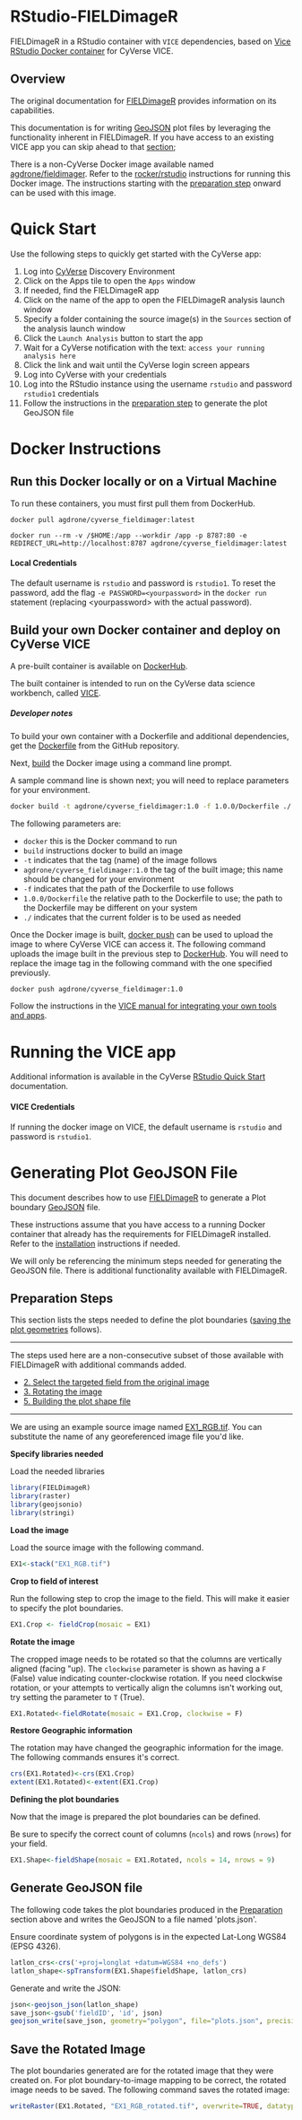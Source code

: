 
# RStudio-FIELDimageR

FIELDimageR in a RStudio container with `VICE` dependencies, based on [Vice RStudio Docker container](https://hub.docker.com/r/cyversevice/rstudio-verse) for CyVerse VICE.

## Overview

The original documentation for [FIELDimageR](https://github.com/OpenDroneMap/FIELDimageR) provides information on its capabilities.

This documentation is for writing [GeoJSON](https://datatracker.ietf.org/doc/rfc7946/?include_text=1) plot files by leveraging the functionality inherent in FIELDimageR.
If you have access to an existing VICE app you can skip ahead to that [section](#vice);

There is a non-CyVerse Docker image available named [agdrone/fieldimager](https://hub.docker.com/repository/docker/agdrone/fieldimager).
Refer to the [rocker/rstudio](https://hub.docker.com/r/rocker/rstudio) instructions for running this Docker image.
The instructions starting with the [preparation step](#preparation) onward can be used with this image.

# Quick Start

Use the following steps to quickly get started with the CyVerse app:
1. Log into [CyVerse](https://de.cyverse.org/de/) Discovery Environment
2. Click on the Apps tile to open the `Apps` window
3. If needed, find the FIELDimageR app
4. Click on the name of the app to open the FIELDimageR analysis launch window
5. Specify a folder containing the source image(s) in the `Sources` section of the analysis launch window
6. Click the `Launch Analysis` button to start the app
7. Wait for a CyVerse notification with the text: `access your running analysis here`
8. Click the link and wait until the CyVerse login screen appears
9. Log into CyVerse with your credentials
10. Log into the RStudio instance using the username `rstudio` and password `rstudio1` credentials
11. Follow the instructions in the [preparation step](#preparation) to generate the plot GeoJSON file

# Docker Instructions

## Run this Docker locally or on a Virtual Machine

To run these containers, you must first pull them from DockerHub.

```
docker pull agdrone/cyverse_fieldimager:latest
```

```
docker run --rm -v /$HOME:/app --workdir /app -p 8787:80 -e REDIRECT_URL=http://localhost:8787 agdrone/cyverse_fieldimager:latest
```

#### Local Credentials

The default username is `rstudio` and password is `rstudio1`.
To reset the password, add the flag `-e PASSWORD=<yourpassword>` in the `docker run` statement (replacing \<yourpassword\> with the actual password).

## Build your own Docker container and deploy on CyVerse VICE

A pre-built container is available on [DockerHub](https://hub.docker.com/repository/docker/agdrone/cyverse_fieldimager).

The built container is intended to run on the CyVerse data science workbench, called [VICE](https://cyverse-visual-interactive-computing-environment.readthedocs-hosted.com/en/latest/index.html). 

##### Developer notes

To build your own container with a Dockerfile and additional dependencies, get the [Dockerfile](https://github.com/Chris-Schnaufer/rstudio-FIELDimageR) from the GitHub repository.

Next, [build](https://docs.docker.com/engine/reference/commandline/build/) the Docker image using a command line prompt.

A sample command line is shown next; you will need to replace parameters for your environment.
```bash
docker build -t agdrone/cyverse_fieldimager:1.0 -f 1.0.0/Dockerfile ./
```
The following parameters are:
* `docker` this is the Docker command to run
* `build` instructions docker to build an image
* `-t` indicates that the tag (name) of the image follows
* `agdrone/cyverse_fieldimager:1.0` the tag of the built image; this name should be changed for your environment
* `-f` indicates that the path of the Dockerfile to use follows
* `1.0.0/Dockerfile` the relative path to the Dockerfile to use; the path to the Dockerfile may be different on your system
* `./` indicates that the current folder is to be used as needed

Once the Docker image is built, [docker push](https://docs.docker.com/engine/reference/commandline/push/) can be used to upload the image to where CyVerse VICE can access it.
The following command uploads the image built in the previous step to [DockerHub](https://hub.docker.com/).
You will need to replace the image tag in the following command with the one specified previously.
```bash
docker push agdrone/cyverse_fieldimager:1.0
```

Follow the instructions in the [VICE manual for integrating your own tools and apps](https://cyverse-visual-interactive-computing-environment.readthedocs-hosted.com/en/latest/developer_guide/building.html).

# Running the VICE app <a name="vice"/>

Additional information is available in the CyVerse [RStudio Quick Start](https://learning.cyverse.org/projects/vice/en/latest/user_guide/quick-rstudio.html) documentation. 

#### VICE Credentials

If running the docker image on VICE, the default username is `rstudio` and password is `rstudio1`.

# Generating Plot GeoJSON File
This document describes how to use [FIELDimageR](https://github.com/OpenDroneMap/FIELDimageR) to generate a Plot boundary [GeoJSON](https://datatracker.ietf.org/doc/rfc7946/?include_text=1) file.

These instructions assume that you have access to a running Docker container that already has the requirements for FIELDimageR installed.
Refer to the [installation](https://github.com/OpenDroneMap/FIELDimageR#Instal) instructions if needed.

We will only be referencing the minimum steps needed for generating the GeoJSON file.
There is additional functionality available with FIELDimageR.

## Preparation Steps <a name="preparation" />

This section lists the steps needed to define the plot boundaries ([saving the plot geometries](#generate) follows).

<hr />

The steps used here are a non-consecutive subset of those available with FIELDimageR with additional commands added.

- [2. Select the targeted field from the original image](https://github.com/OpenDroneMap/FIELDimageR#2-selecting-the-targeted-field-from-the-original-image)
- [3. Rotating the image](https://github.com/OpenDroneMap/FIELDimageR#3-rotating-the-image)
- [5. Building the plot shape file](https://github.com/OpenDroneMap/FIELDimageR#5-building-the-plot-shape-file)

<hr />

We are using an example source image named [EX1_RGB.tif](https://drive.google.com/file/d/1S9MyX12De94swjtDuEXMZKhIIHbXkXKt/view).
You can substitute the name of any georeferenced image file you'd like.

**Specify libraries needed**

Load the needed libraries
```R
library(FIELDimageR)
library(raster)
library(geojsonio)
library(stringi)
```

**Load the image**

Load the source image with the following command.
```R
EX1<-stack("EX1_RGB.tif")
```

**Crop to field of interest**

Run the following step to crop the image to the field.
This will make it easier to specify the plot boundaries.
```R
EX1.Crop <- fieldCrop(mosaic = EX1)
```

**Rotate the image**

The cropped image needs to be rotated so that the columns are vertically aligned (facing  "up).
The `clockwise` parameter is shown as having a `F` (False) value indicating counter-clockwise rotation.
If you need clockwise rotation, or your attempts to vertically align the columns isn't working out, try setting the parameter to `T` (True).
```R
EX1.Rotated<-fieldRotate(mosaic = EX1.Crop, clockwise = F)
```

**Restore Geographic information**

The rotation may have changed the geographic information for the image.
The following commands ensures it's correct.
```R
crs(EX1.Rotated)<-crs(EX1.Crop)
extent(EX1.Rotated)<-extent(EX1.Crop)
```

**Defining the plot boundaries**

Now that the image is prepared the plot boundaries can be defined.

Be sure to specify the correct count of columns (`ncols`) and rows (`nrows`) for your field.

```R
EX1.Shape<-fieldShape(mosaic = EX1.Rotated, ncols = 14, nrows = 9)
```

## Generate GeoJSON file <a name="generate" />

The following code takes the plot boundaries produced in the [Preparation](#preparation) section above and writes the GeoJSON to a file named 'plots.json'.

Ensure coordinate system of polygons is in the expected Lat-Long WGS84 (EPSG 4326).
```R
latlon_crs<-crs('+proj=longlat +datum=WGS84 +no_defs')
latlon_shape<-spTransform(EX1.Shape$fieldShape, latlon_crs)
```

Generate and write the JSON:
```R
json<-geojson_json(latlon_shape)
save_json<-gsub('fieldID', 'id', json)
geojson_write(save_json, geometry="polygon", file="plots.json", precision=9)
```

## Save the Rotated Image

The plot boundaries generated are for the rotated image that they were created on.
For plot boundary-to-image mapping to be correct, the rotated image needs to be saved.
The following command saves the rotated image:
```R
writeRaster(EX1.Rotated, "EX1_RGB_rotated.tif", overwrite=TRUE, datatype='INT1U', format='GTiff')
```